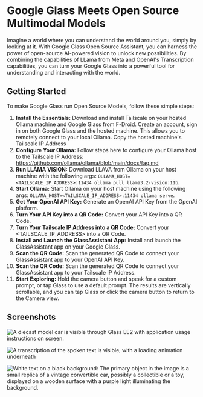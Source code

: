 # Google Glass Meets Open Source Multimodal Models

Imagine a world where you can understand the world around you, simply by looking at it. With Google Glass Open Source Assistant, you can harness the power of open-source AI-powered vision to unlock new possibilities. By combining the capabilities of LLama from Meta and OpenAI's Transcription capabilities, you can turn your Google Glass into a powerful tool for understanding and interacting with the world.


## Getting Started

To make Google Glass run Open Source Models, follow these simple steps:
1. **Install the Essentials:** Download and install Tailscale on your hosted Ollama machine and Google Glass from F-Droid. Create an account, sign in on both Google Glass and the hosted machine. This allows you to remotely connect to your local Ollama. Copy the hosted machine's Tailscale IP Address
2. **Configure Your Ollama:** Follow steps here to configure your Ollama host to the Tailscale IP Address: https://github.com/ollama/ollama/blob/main/docs/faq.md
3. **Run LLAMA VISION:** Download LLAVA from Ollama on your host machine with the following args: `OLLAMA_HOST=<TAILSCALE_IP_ADDRESS>:11434 ollama pull llama3.2-vision:11b`.
4. **Start Ollama:** Start Ollama on your host machine using the following args: `OLLAMA_HOST=<TAILSCALE_IP_ADDRESS>:11434 ollama serve`.
5. **Get Your OpenAI API Key:** Generate an OpenAI API Key from the OpenAI platform.
6. **Turn Your API Key into a QR Code:** Convert your API Key into a QR Code.
7. **Turn Your Tailscale IP Address into a QR Code:** Convert your <TAILSCALE_IP_ADDRESS> into a QR Code.
8. **Install and Launch the GlassAssistant App:** Install and launch the GlassAssistant app on your Google Glass.
9. **Scan the QR Code:** Scan the generated QR Code to connect your GlassAssistant app to your OpenAI API Key.
10. **Scan the QR Code:** Scan the generated QR Code to connect your GlassAssistant app to your Tailscale IP Address.
11. **Start Exploring:** Hold the camera button and speak for a custom prompt, or tap Glass to use a default prompt. The results are vertically scrollable, and you can tap Glass or click the camera button to return to the Camera view.




## Screenshots
![A diecast model car is visible through Glass EE2 with application usage instructions on screen.](./README/camera.png)

![A transcription of the spoken text is visible, with a loading animation underneath](./README/loading.png)

![White text on a black background: The primary object in the image is a small replica of a vintage convertible car, possibly a collectible or a toy, displayed on a wooden surface with a purple light illuminating the background.](./README/result.png)
